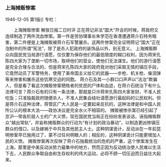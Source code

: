 ### 上海摊贩惨案

1946-12-05
第1版()
专栏：

　　上海摊贩惨案
    解放日报二日时评
    正在蒋记非法“国大”开会的时候，蒋政府又连续制造了两件流血惨案。第一件是劳协理事长朱学范在香港遭遇蒋介石特务暗害，第二件便是上海摊贩被蒋介石军警屠杀。这两件惨案完全证明蒋记“国大”正在泡制中的所谓“宪法”，除了是杀人犯政府的装饰品以外，别无意义。
    上海摊贩群众向国民党当局游行请愿，仅仅要为保存他们的最低限度的糊口权利，因为蒋宋孔陈四大家为了垄断一切市场，取缔他们的营业，使他们无法谋生。他们的游行请愿是完全合理与合法的，但是蒋宋孔陈四大家的政府竟对他们采取无情的镇压手段，它竟然动员了军警特务，使用了美帝国主义给它的武器——步枪、机关枪、催泪弹等来惨害和屠杀这些饥寒交迫的同胞。
    蒋介石及其一小群口口声声以“法治”欺骗人，但是看了看这次摊贩惨案牺牲者的贫民的尸体和血迹，在蒋介石统治下有什么法律可言？蒋介石有的只有一条法律，那就是只许蒋宋孔陈四大家发财，不准人民吃饭；只准独裁政府随便杀人，不准人民集会结社请愿游行最起码的公民权利。但是蒋介石这种法律，蒋管区广大人民是一定要起来反抗的，这种法律是和中国人民所公认的根本大法——政协决议是完全水火不相容的。
    摊贩被惨杀案已经引起了京沪一带各阶层人士的广大义愤，现在国民党当局正在纷纷发表谈话，诬指摊贩群众“越出常轨”，并妄称摊贩群众的行动为“有计划的政治暴动”，以制造更凶惨镇压群众的借口，以及嫁祸于中共及其他民主人士。这种阴谋诡计，反动派在一年前昆明惨案早已施用过了，蒙不过任何明眼人的；相反的，这种阴谋诡计只能更增加人民的义愤。
    摊贩惨案再次反映了蒋介石独裁统治的危机的严重，这个惨案发生在上海，那里是中美反动派势力最集中的地方，然而正因为反动统治使人民难以生活下去，人民群众争取自由和生存权利的伟大运动，必将不顾一切压迫而日益壮大起来。
